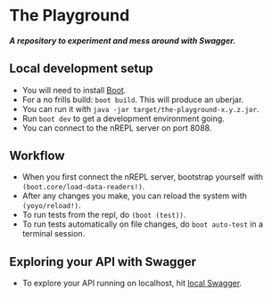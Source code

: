 # The Playground 

##### A repository to experiment and mess around with Swagger.

## Local development setup

- You will need to install [Boot](https://github.com/boot-clj/boot#install).
- For a no frills build: `boot build`. This will produce an uberjar.
- You can run it with `java -jar target/the-playground-x.y.z.jar`.
- Run `boot dev` to get a development environment going.
- You can connect to the nREPL server on port 8088.

## Workflow

- When you first connect the nREPL server, bootstrap yourself with `(boot.core/load-data-readers!)`.
- After any changes you make, you can reload the system with `(yoyo/reload!)`.
- To run tests from the repl, do `(boot (test))`.
- To run tests automatically on file changes, do `boot auto-test` in a terminal session.


## Exploring your API with Swagger
- To explore your API running on localhost, hit [local Swagger](http://petstore.swagger.io/?url=http://localhost:8080/api-docs).
